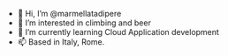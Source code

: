 - 👋 Hi, I’m @marmellatadipere
- 👀 I’m interested in climbing and beer
- 🌱 I’m currently learning Cloud Application development
- 📫 Based in Italy, Rome.


